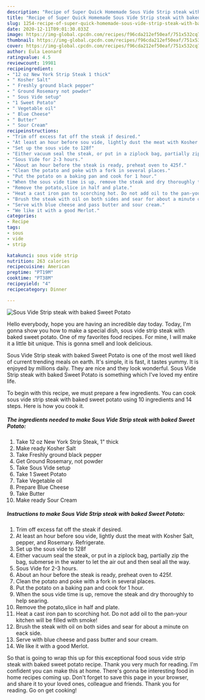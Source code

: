 ```yaml
---
description: "Recipe of Super Quick Homemade Sous Vide Strip steak with baked Sweet Potato"
title: "Recipe of Super Quick Homemade Sous Vide Strip steak with baked Sweet Potato"
slug: 1254-recipe-of-super-quick-homemade-sous-vide-strip-steak-with-baked-sweet-potato
date: 2020-12-11T09:01:30.033Z
image: https://img-global.cpcdn.com/recipes/f96cda212ef50eaf/751x532cq70/sous-vide-strip-steak-with-baked-sweet-potato-recipe-main-photo.jpg
thumbnail: https://img-global.cpcdn.com/recipes/f96cda212ef50eaf/751x532cq70/sous-vide-strip-steak-with-baked-sweet-potato-recipe-main-photo.jpg
cover: https://img-global.cpcdn.com/recipes/f96cda212ef50eaf/751x532cq70/sous-vide-strip-steak-with-baked-sweet-potato-recipe-main-photo.jpg
author: Eula Leonard
ratingvalue: 4.5
reviewcount: 19981
recipeingredient:
- "12 oz New York Strip Steak 1 thick"
- " Kosher Salt"
- " Freshly ground black pepper"
- " Ground Rosemary not powder"
- " Sous Vide setup"
- "1 Sweet Potato"
- " Vegetable oil"
- " Blue Cheese"
- " Butter"
- " Sour Cream"
recipeinstructions:
- "Trim off excess fat off the steak if desired."
- "At least an hour before sou vide, lightly dust the meat with Kosher Salt, pepper, and Rosemary. Refrigerate."
- "Set up the sous vide to 128f"
- "Either vacuum seal the steak, or put in a ziplock bag, partially zip the bag, submerse in the water to let the air out and then seal all the way."
- "Sous Vide for 2-3 hours."
- "About an hour before the steak is ready, preheat oven to 425f."
- "Clean the potato and poke with a fork in several places."
- "Put the potato on a baking pan and cook for 1 hour."
- "When the sous vide time is up, remove the steak and dry thoroughly to help searing."
- "Remove the potato,slice in half and plate."
- "Heat a cast iron pan to scorching hot. Do not add oil to the pan-your kitchen will be filled with smoke!"
- "Brush the steak with oil on both sides and sear for about a minute on eack side."
- "Serve with blue cheese and pass butter and sour cream."
- "We like it with a good Merlot."
categories:
- Recipe
tags:
- sous
- vide
- strip

katakunci: sous vide strip 
nutrition: 263 calories
recipecuisine: American
preptime: "PT19M"
cooktime: "PT38M"
recipeyield: "4"
recipecategory: Dinner

---
```



![Sous Vide Strip steak with baked Sweet Potato](https://img-global.cpcdn.com/recipes/f96cda212ef50eaf/751x532cq70/sous-vide-strip-steak-with-baked-sweet-potato-recipe-main-photo.jpg)

Hello everybody, hope you are having an incredible day today. Today, I'm gonna show you how to make a special dish, sous vide strip steak with baked sweet potato. One of my favorites food recipes. For mine, I will make it a little bit unique. This is gonna smell and look delicious.



Sous Vide Strip steak with baked Sweet Potato is one of the most well liked of current trending meals on earth. It's simple, it is fast, it tastes yummy. It is enjoyed by millions daily. They are nice and they look wonderful. Sous Vide Strip steak with baked Sweet Potato is something which I've loved my entire life.


To begin with this recipe, we must prepare a few ingredients. You can cook sous vide strip steak with baked sweet potato using 10 ingredients and 14 steps. Here is how you cook it.

<!--inarticleads1-->

##### The ingredients needed to make Sous Vide Strip steak with baked Sweet Potato:

1. Take 12 oz New York Strip Steak, 1&#34; thick
1. Make ready  Kosher Salt
1. Take  Freshly ground black pepper
1. Get  Ground Rosemary, not powder
1. Take  Sous Vide setup
1. Take 1 Sweet Potato
1. Take  Vegetable oil
1. Prepare  Blue Cheese
1. Take  Butter
1. Make ready  Sour Cream




<!--inarticleads2-->

##### Instructions to make Sous Vide Strip steak with baked Sweet Potato:

1. Trim off excess fat off the steak if desired.
1. At least an hour before sou vide, lightly dust the meat with Kosher Salt, pepper, and Rosemary. Refrigerate.
1. Set up the sous vide to 128f
1. Either vacuum seal the steak, or put in a ziplock bag, partially zip the bag, submerse in the water to let the air out and then seal all the way.
1. Sous Vide for 2-3 hours.
1. About an hour before the steak is ready, preheat oven to 425f.
1. Clean the potato and poke with a fork in several places.
1. Put the potato on a baking pan and cook for 1 hour.
1. When the sous vide time is up, remove the steak and dry thoroughly to help searing.
1. Remove the potato,slice in half and plate.
1. Heat a cast iron pan to scorching hot. Do not add oil to the pan-your kitchen will be filled with smoke!
1. Brush the steak with oil on both sides and sear for about a minute on eack side.
1. Serve with blue cheese and pass butter and sour cream.
1. We like it with a good Merlot.




So that is going to wrap this up for this exceptional food sous vide strip steak with baked sweet potato recipe. Thank you very much for reading. I'm confident you can make this at home. There's gonna be interesting food in home recipes coming up. Don't forget to save this page in your browser, and share it to your loved ones, colleague and friends. Thank you for reading. Go on get cooking!
